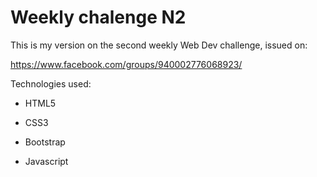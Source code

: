 # Weekly chalenge N2

This is my version on the second weekly Web Dev challenge, issued on:

https://www.facebook.com/groups/940002776068923/

Technologies used:

* HTML5

* CSS3

* Bootstrap

* Javascript

